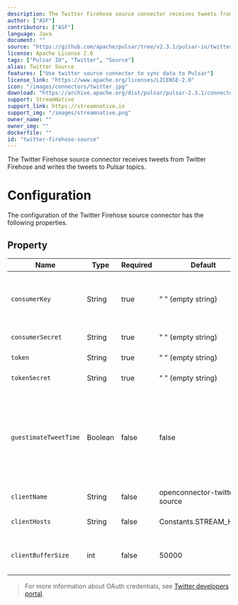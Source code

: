 ```yaml
---
description: The Twitter Firehose source connector receives tweets from Twitter Firehose and writes the tweets to Pulsar topics.
author: ["ASF"]
contributors: ["ASF"]
language: Java
document: ""
source: "https://github.com/apache/pulsar/tree/v2.3.1/pulsar-io/twitter"
license: Apache License 2.0
tags: ["Pulsar IO", "Twitter", "Source"]
alias: Twitter Source
features: ["Use twitter source connector to sync data to Pulsar"]
license_link: "https://www.apache.org/licenses/LICENSE-2.0"
icon: "/images/connectors/twitter.jpg"
download: "https://archive.apache.org/dist/pulsar/pulsar-2.3.1/connectors/pulsar-io-twitter-2.3.1.nar"
support: StreamNative
support_link: https://streamnative.io
support_img: "/images/streamnative.png"
owner_name: ""
owner_img: ""
dockerfile: ""
id: "twitter-firehose-source"
---
```


The Twitter Firehose source connector receives tweets from Twitter Firehose and writes the tweets to Pulsar topics.

# Configuration

The configuration of the Twitter Firehose source connector has the following properties.

## Property

| Name | Type|Required | Default | Description 
|------|----------|----------|---------|-------------|
| `consumerKey` | String|true | " " (empty string) | The twitter OAuth consumer key.<br><br>For more information, see [Access tokens](https://developer.twitter.com/en/docs/basics/authentication/guides/access-tokens). |
| `consumerSecret` | String |true | " " (empty string)  | The twitter OAuth consumer secret. |
| `token` | String|true | " " (empty string)  | The twitter OAuth token. |
| `tokenSecret` | String|true | " " (empty string) | The twitter OAuth secret. |
| `guestimateTweetTime`|Boolean|false|false|Most firehose events have null createdAt time.<br><br>If `guestimateTweetTime` set to true, the connector estimates the createdTime of each firehose event to be current time.
| `clientName` |  String |false | openconnector-twitter-source| The twitter firehose client name. |
| `clientHosts` |String| false | Constants.STREAM_HOST | The twitter firehose hosts to which client connects. |
| `clientBufferSize` | int|false | 50000 | The buffer size for buffering tweets fetched from twitter firehose. |

> For more information about OAuth credentials, see [Twitter developers portal](https://developer.twitter.com/en.html).
